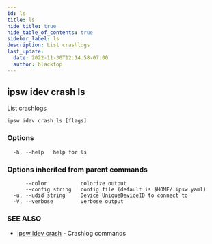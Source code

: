 ```yaml
---
id: ls
title: ls
hide_title: true
hide_table_of_contents: true
sidebar_label: ls
description: List crashlogs
last_update:
  date: 2022-11-30T12:14:58-07:00
  author: blacktop
---
```

## ipsw idev crash ls

List crashlogs

```
ipsw idev crash ls [flags]
```

### Options

```
  -h, --help   help for ls
```

### Options inherited from parent commands

```
      --color           colorize output
      --config string   config file (default is $HOME/.ipsw.yaml)
  -u, --udid string     Device UniqueDeviceID to connect to
  -V, --verbose         verbose output
```

### SEE ALSO

* [ipsw idev crash](/docs/cli/ipsw/idev/crash)	 - Crashlog commands

